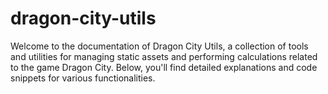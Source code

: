 # dragon-city-utils

Welcome to the documentation of Dragon City Utils, a collection of tools and utilities for managing static assets and performing calculations related to the game Dragon City. Below, you'll find detailed explanations and code snippets for various functionalities.